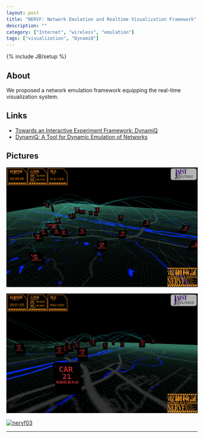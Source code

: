 ```yaml
---
layout: post
title: "NERVF: Network Emulation and Realtime Visualization Framework"
description: ""
category: ["Internet", "wireless", "emulation"]
tags: ["visualization", "DynamiQ"]
---
```

{% include JB/setup %}

## About

We proposed a network emulation framework equipping the real-time visualization system.

## Links

- [Towards an Interactive Experiment Framework: DynamiQ](http://www.jaist.ac.jp/%7Erazvan/publications/interactive_experiment_framework.pdf)
- [DynamiQ: A Tool for Dynamic Emulation of Networks](http://www.jaist.ac.jp/%7Erazvan/publications/dynamiQ_tool_emulation.pdf)

## Pictures

[![nervf01](/assets/nervf.png "NERVF 01")](/assets/nervf.png)

[![nervf02](/assets/nervf1.png "NERVF 02")](/assets/nervf1.png)

[![nervf03](/assets/nervf2.png "NERVF 03")](/assets/nervf2.png)

---